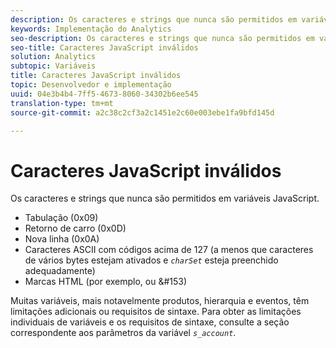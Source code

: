 ```yaml
---
description: Os caracteres e strings que nunca são permitidos em variáveis JavaScript.
keywords: Implementação do Analytics
seo-description: Os caracteres e strings que nunca são permitidos em variáveis JavaScript.
seo-title: Caracteres JavaScript inválidos
solution: Analytics
subtopic: Variáveis
title: Caracteres JavaScript inválidos
topic: Desenvolvedor e implementação
uuid: 04e3b4b4-7ff5-4673-8060-34302b6ee545
translation-type: tm+mt
source-git-commit: a2c38c2cf3a2c1451e2c60e003ebe1fa9bfd145d

---
```



# Caracteres JavaScript inválidos

Os caracteres e strings que nunca são permitidos em variáveis JavaScript.

* Tabulação (0x09)
* Retorno de carro (0x0D)
* Nova linha (0x0A)
* Caracteres ASCII com códigos acima de 127 (a menos que caracteres de vários bytes estejam ativados e *`charSet`* esteja preenchido adequadamente)
* Marcas HTML (por exemplo, <b></b> ou &amp;#153)

Muitas variáveis, mais notavelmente produtos, hierarquia e eventos, têm limitações adicionais ou requisitos de sintaxe. Para obter as limitações individuais de variáveis e os requisitos de sintaxe, consulte a seção correspondente aos parâmetros da variável *`s_account`*.
